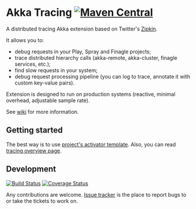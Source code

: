 Akka Tracing [![Maven Central](https://maven-badges.herokuapp.com/maven-central/com.github.levkhomich/akka-tracing-core_2.11/badge.svg?style=flat)](http://search.maven.org/#search%7Cga%7C1%7Cg%3A%22com.github.levkhomich%22%20akka-tracing)
============

A distributed tracing Akka extension based on Twitter's [Zipkin](http://twitter.github.io/zipkin/).

It allows you to:
- debug requests in your Play, Spray and Finagle projects;
- trace distributed hierarchy calls (akka-remote, akka-cluster, finagle services, etc.);
- find slow requests in your system;
- debug request processing pipeline (you can log to trace, annotate it with custom key-value pairs).

Extension is designed to run on production systems (reactive, minimal overhead, adjustable sample rate).

See [wiki](https://github.com/levkhomich/akka-tracing/wiki) for more information.

Getting started
---------------

The best way is to use [project's activator template](https://typesafe.com/activator/template/activator-akka-tracing).
Also, you can read [tracing overview page](https://github.com/levkhomich/akka-tracing/wiki/Overview).

Development
-----------

[![Build Status](https://travis-ci.org/levkhomich/akka-tracing.svg?branch=master)](https://travis-ci.org/levkhomich/akka-tracing) [![Coverage Status](https://img.shields.io/coveralls/levkhomich/akka-tracing.svg)](https://coveralls.io/r/levkhomich/akka-tracing?branch=master)

Any contributions are welcome. [Issue tracker](https://github.com/levkhomich/akka-tracing/issues) is the place to report bugs to or take the tickets to work on.

